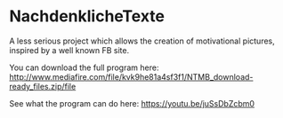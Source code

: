 # NachdenklicheTexte
A less serious project which allows the creation of motivational pictures, inspired by a well known FB site.

You can download the full program here: http://www.mediafire.com/file/kvk9he81a4sf3f1/NTMB_download-ready_files.zip/file

See what the program can do here: https://youtu.be/juSsDbZcbm0

